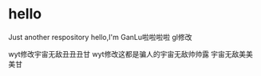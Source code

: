 # hello
Just another respository
hello,I'm GanLu啦啦啦啦
gl修改



wyt修改宇宙无敌丑丑丑甘
wyt修改这都是骗人的宇宙无敌帅帅露
宇宙无敌美美美甘
